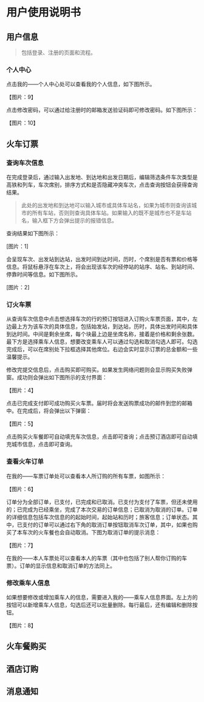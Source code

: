 # 用户使用说明书

## 用户信息
> 包括登录、注册的页面和流程。

### 个人中心

点击我的——个人中心处可以查看我的个人信息，如下图所示。

【图片：9】

点击修改密码，可以通过给注册时的邮箱发送验证码即可修改密码。如下图所示：

【图片：10】

## 火车订票

### 查询车次信息

在完成登录后，通过输入出发地、到达地和出发日期后，编辑筛选条件车次类型是高铁和列车，车次席别，排序方式和是否隐藏冲突车次，点击查询按钮会获得查询结果。

> 此处的出发地和到达地可以输入城市或具体车站名，如果为城市则查询该城市的所有车站，否则则查询具体车站。如果输入的既不是城市也不是车站名，输入框下方会弹出提示的报错信息。

查询结果如下图所示：

[图片：1]

会呈现车次、出发站到达站，出发时间到达时间，历时，个席别是否有票和价格等信息。将鼠标悬浮在车次上，将会出现该车次的经停站的站序、站名、到站时间、停靠时间等信息。如下图所示。

[图片：2]

### 订火车票

从查询车次信息中点击想选择车次的行的预订按钮进入订购火车票页面，其中，左边最上方为该车次的具体信息，包括始发站，到达站，历时，具体出发时间和具体到达时间。中间是剩余坐席，每个块最上边是坐席名称，接着是价格和剩余张数。最下方是选择乘车人信息，想要改变乘车人可以通过勾选和取消勾选人即可。勾选完成后，可以在席别处下拉框选择其他席位。右边会实时显示订票的总金额和一些温馨提示。

修改完提交信息后，点击购买即可购买。如果发生网络问题则会显示购买失败弹窗。成功则会弹出如下图所示的支付界面：

【图片：4】

点击已完成支付即可成功购买火车票。届时将会发送购票成功的邮件到您的邮箱中。在完成后，将会弹出以下弹窗：

【图片：5】

点击购买火车餐即可自动填充车次信息，点击即可查询；点击预订酒店即可自动填充城市信息，点击即可查询。

### 查看火车订单

在我的——车票订单处可以查看本人所订购的所有车票，如图所示：

【图片：6】

订单分为全部订单，已支付，已完成和已取消。已支付为支付了车票，但还未使用的；已完成为已经乘坐，完成了本次交易的订单信息；已取消为取消的订单。订单的详细信息包括车次信息的的起始时间，起始站和历时；旅客信息；订单状态。其中，已支付的订单可以通过右下角的取消订单按钮取消车次订单，其中，如果也购买了本车次的火车餐也会自动取消。下图为取消订单的提示消息：

【图片：7】

在我的——本人车票处可以查看本人的车票（其中也包括了别人帮你订购的车票）。订单的显示信息和取消订单的方法同上。

### 修改乘车人信息

如果想要修改或增加乘车人的信息，需要进入我的——乘车人信息界面。左上方的按钮可以新增乘车人信息，勾选后还可以批量删除。每行最后，还有编辑和删除按钮。

【图片：8】

## 火车餐购买

## 酒店订购

## 消息通知
